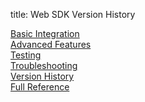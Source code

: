 title: Web SDK Version History

<div class="page-ul">
  <div class="page-li"><a href="/branch-web-sdk/basic-integration/">Basic Integration</a></div>
  <div class="page-li"><a href="/branch-web-sdk/advanced-features">Advanced Features</a></div>
	<div class="page-li"><a href="/branch-web-sdk/testing">Testing</a></div>
	<div class="page-li"><a href="/branch-web-sdk/troubleshooting">Troubleshooting</a></div>
  <div class="page-li">
    <div class="page-active">
      <a href="/branch-web-sdk/version-history">Version History</a>
    </div>
  </div>
  <div class="page-li"><a href="/branch-web-sdk/full-reference">Full Reference</a></div>
</div>
